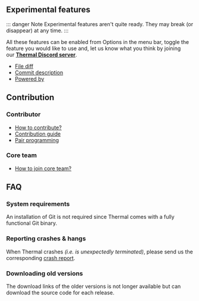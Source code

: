 ## Experimental features

::: danger Note
Experimental features aren't quite ready. They may break (or disappear) at any time.
:::

All these features can be enabled from Options in the menu bar, toggle the feature you would like to use and, let us know what you think by joining our **[Thermal Discord server](https://discord.gg/KT3nAR5)**.

- [File diff](/experimental-features/file-diff.md)
- [Commit description](/experimental-features/commit-description.md)
- [Powered by](/experimental-features/powered-by.md)

## Contribution

### Contributor

* [How to contribute?](/contribute/how-to-contribute/)
* [Contribution guide](/contribute/contribution-guide/)
* [Pair programming](/contribute/pair-programming/)

### Core team

* [How to join core team?](/how-to-join-core-team/)

## FAQ

### System requirements

An installation of Git is not required since Thermal comes with a fully functional Git binary.

### Reporting crashes & hangs

When Thermal crashes _(i.e. is unexpectedly terminated)_, please send us the corresponding [crash report](https://github.com/gitthermal/thermal/issues/new/choose).

### Downloading old versions

The download links of the older versions is not longer available but can download the source code for each release.
